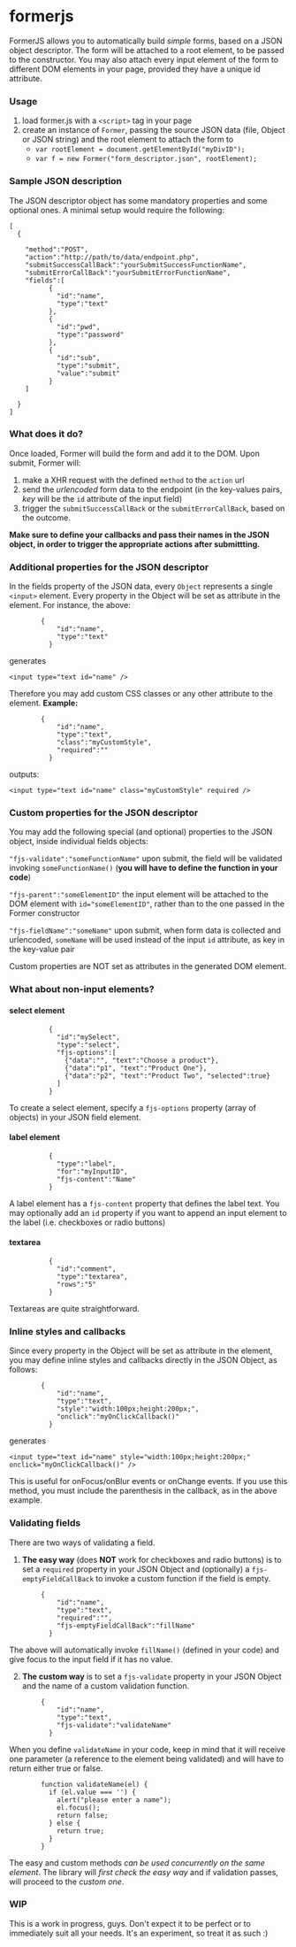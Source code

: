 # formerjs

FormerJS allows you to automatically build *simple* forms, based on a JSON object descriptor.
The form will be attached to a root element, to be passed to the constructor.
You may also attach every input element of the form to different DOM elements in your page, provided they have a unique id attribute.

### Usage
1. load former.js with a `<script>` tag in your page
2. create an instance of `Former`, passing the source JSON data (file, Object or JSON string) and the root element to attach the form to
    * `var rootElement = document.getElementById("myDivID");`
    * `var f = new Former("form_descriptor.json", rootElement);`

### Sample JSON description
The JSON descriptor object has some mandatory properties and some optional ones.
A minimal setup would require the following:
```
[
  {

    "method":"POST",
    "action":"http://path/to/data/endpoint.php",
    "submitSuccessCallBack":"yourSubmitSuccessFunctionName",
    "submitErrorCallBack":"yourSubmitErrorFunctionName",
    "fields":[
          {
            "id":"name",
            "type":"text"
          },
          {
            "id":"pwd",
            "type":"password"
          },
          {
            "id":"sub",
            "type":"submit",
            "value":"submit"
          }
    ]

  }
]
```

### What does it do?
Once loaded, Former will build the form and add it to the DOM.
Upon submit, Former will:
1. make a XHR request with the defined `method` to the `action` url
2. send the *urlencoded* form data to the endpoint (in the key-values pairs, *key* will be the `id` attribute of the input field)
3. trigger the `submitSuccessCallBack` or the `submitErrorCallBack`, based on the outcome.

**Make sure to define your callbacks and pass their names in the JSON object, in order to trigger the appropriate actions after submittting.**

### Additional properties for the JSON descriptor
In the fields property of the JSON data, every `Object` represents a single `<input>` element.
Every property in the Object will be set as attribute in the element. For instance, the above:
```
        {
            "id":"name",
            "type":"text"
          }
```
generates
```
<input type="text id="name" />
```
Therefore you may add custom CSS classes or any other attribute to the element.
**Example:**
```
        {
            "id":"name",
            "type":"text",
            "class":"myCustomStyle",
            "required":""
          }
```
outputs:
```
<input type="text id="name" class="myCustomStyle" required />
```


### Custom properties for the JSON descriptor
You may add the following special (and optional) properties to the JSON object, inside individual fields objects:

`"fjs-validate":"someFunctionName"` upon submit, the field will be validated invoking `someFunctionName()` (**you will have to define the function in your code**)

`"fjs-parent":"someElementID"` the input element will be attached to the DOM element with `id="someElementID"`, rather than to the one passed in the Former constructor

`"fjs-fieldName":"someName"` upon submit, when form data is collected and urlencoded, `someName` will be used instead of the input `id` attribute, as key in the key-value pair

Custom properties are NOT set as attributes in the generated DOM element.

### What about non-input elements?

#### select element
```
          {
            "id":"mySelect",
            "type":"select",
            "fjs-options":[
              {"data":"", "text":"Choose a product"},
              {"data":"p1", "text":"Product One"},
              {"data":"p2", "text":"Product Two", "selected":true}
            ]
          }
```
To create a select element, specify a `fjs-options` property (array of objects) in your JSON field element.

#### label element
```
          {
            "type":"label",
            "for":"myInputID",
            "fjs-content":"Name"
          }
```
A label element has a `fjs-content` property that defines the label text. You may optionally add an `id` property if you want to append an input element to the label (i.e. checkboxes or radio buttons)

#### textarea
```
          {
            "id":"comment",
            "type":"textarea",
            "rows":"5"
          }
```
Textareas are quite straightforward.

### Inline styles and callbacks
Since every property in the Object will be set as attribute in the element, you may define inline styles and callbacks directly in the JSON Object, as follows:

```
        {
            "id":"name",
            "type":"text",
            "style":"width:100px;height:200px;",
            "onclick":"myOnClickCallback()"
          }
```
generates
```
<input type="text id="name" style="width:100px;height:200px;" onclick="myOnClickCallback()" />
```
This is useful for onFocus/onBlur events or onChange events. If you use this method, you must include the parenthesis in the callback, as in the above example.


### Validating fields
There are two ways of validating a field.

1. **The easy way** (does **NOT** work for checkboxes and radio buttons) is to set a `required` property in your JSON Object and (optionally) a `fjs-emptyFieldCallBack` to invoke a custom function if the field is empty.
```
        {
            "id":"name",
            "type":"text",
            "required":"",
            "fjs-emptyFieldCallBack":"fillName"
          }
```
The above will automatically invoke `fillName()` (defined in your code) and give focus to the input field if it has no value.

2. **The custom way** is to set a `fjs-validate` property in your JSON Object and the name of a custom validation function.
```
        {
            "id":"name",
            "type":"text",
            "fjs-validate":"validateName"
          }
```
When you define `validateName` in your code, keep in mind that it will receive one parameter (a reference to the element being validated) and will have to return either true or false.
```
        function validateName(el) {
          if (el.value === '') {
            alert("please enter a name");
            el.focus();
            return false;
          } else {
            return true;
          }
        }
```

The easy and custom methods *can be used concurrently on the same element*. The library will *first check the easy way* and if validation passes, will proceed to the *custom one*.

### WIP
This is a work in progress, guys. Don't expect it to be perfect or to immediately suit all your needs. It's an experiment, so treat it as such :)
